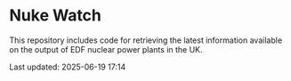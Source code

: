 # Nuke Watch

This repository includes code for retrieving the latest information available on the output of EDF nuclear power plants in the UK.

Last updated: 2025-06-19 17:14